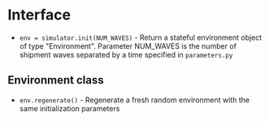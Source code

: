 # Interface

* ``env = simulator.init(NUM_WAVES)`` - Return a stateful environment object of type "Environment". Parameter NUM_WAVES is the number of shipment waves separated by a time specified in ``parameters.py``

## Environment class

* ``env.regenerate()`` - Regenerate a fresh random environment with the same initialization parameters


